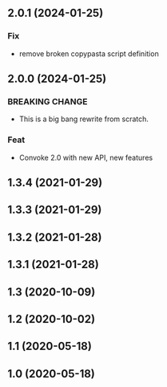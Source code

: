 ## 2.0.1 (2024-01-25)

### Fix

- remove broken copypasta script definition

## 2.0.0 (2024-01-25)

### BREAKING CHANGE

- This is a big bang rewrite from scratch.

### Feat

- Convoke 2.0 with new API, new features

## 1.3.4 (2021-01-29)

## 1.3.3 (2021-01-29)

## 1.3.2 (2021-01-28)

## 1.3.1 (2021-01-28)

## 1.3 (2020-10-09)

## 1.2 (2020-10-02)

## 1.1 (2020-05-18)

## 1.0 (2020-05-18)
